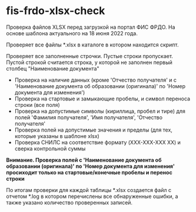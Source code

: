# fis-frdo-xlsx-check

Проверка файлов XLSX перед загрузкой на портал ФИС ФРДО. На основе шаблона актуального на 18 июня 2022 года.

Проверяет все файлы *.xlsx в каталоге в котором находится скрипт.

Проверяет все заполненные строчки. Пустые строки пропускает. Пустой строкой считается строка, у которой не заполнен первый столбец "Наименование документа"

- Проверка на наличие данных (кроме 'Отчество получателя' и с 'Наименование документа об образовании (оригинала)' по 'Номер документа для изменения')
- Проверка на стартовые и замыкающие пробелы, и символ переноса строки (все поля)
- Проверка на допустимые символы (кириллица, пробел и тире) для полей 'Фамилия получателя', 'Имя получателя', 'Отчество получателя'
- Проверка полей на допустимые значения и пределы (для тех, которые указаны в шаблоне xlsx)
- Проверка СНИЛС на соответствие формату (XXX-XXX-XXX XX) и сверка контрольной суммы

**Внимание. Проверка полей с 'Наименование документа об образовании (оригинала)' по 'Номер документа для изменения' просиходит только на стартовые/конечные пробелы и перенос строки**

По итогам проверки для каждой таблицы *.xlsx создается файл с отчетом *.log в котором перечислены все обнаруженные ошибки, а также указано количество проверенных записей.
